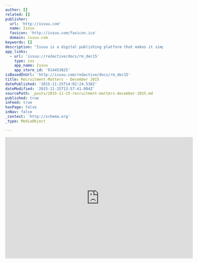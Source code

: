 ```yaml
---
author: []
related: []
publisher:
  url: 'http://issuu.com'
  name: Issuu
  favicon: 'http://issuu.com/favicon.ico'
  domain: issuu.com
keywords: []
description: "Issuu is a digital publishing platform that makes it simple to publish magazines, catalogs, newspapers, books, and more online. Easily share your publications and get them in front of Issuu's millions of monthly readers."
app_links:
  - url: 'issuu://redactive/docs/rm_dec15'
    type: ios
    app_name: Issuu
    app_store_id: '914453825'
isBasedOnUrl: 'http://issuu.com/redactive/docs/rm_dec15'
title: Recruitment Matters - December 2015
datePublished: '2015-11-25T14:02:24.538Z'
dateModified: '2015-11-25T13:57:41.084Z'
sourcePath: _posts/2015-11-25-recruitment-matters-december-2015.md
published: true
inFeed: true
hasPage: false
inNav: false
_context: 'http://schema.org'
_type: MediaObject

---
```

<iframe src="http://cdn.embedly.com/widgets/media.html?src=http%3A%2F%2Fstatic.issuu.com%2Fwebembed%2Fviewers%2Fstyle1%2Fv2%2FIssuuReader.swf&amp;fv=mode%3Dmini%26documentId%3D151117144414-40d25c30ad770893c847a19f8261a3fb&amp;url=http%3A%2F%2Fissuu.com%2Fredactive%2Fdocs%2Frm_dec15&amp;image=http%3A%2F%2Fimage.issuu.com%2F151117144414-40d25c30ad770893c847a19f8261a3fb%2Fjpg%2Fpage_1.jpg&amp;key=b7d04c9b404c499eba89ee7072e1c4f7&amp;type=application%2Fx-shockwave-flash&amp;schema=issuu" width="600" height="389" scrolling="no" frameborder="0" allowfullscreen="allowfullscreen" style=""></iframe>